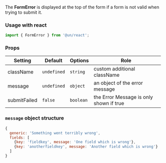 The **FormError** is displayed at the top of the form if a form is not valid when trying to submit it.

### Usage with react

```js
import { FormError } from '@un/react';
```

### Props

| Setting      | Default     | Options   | Role                                    |
| ------------ | ----------- | --------- | --------------------------------------- |
| className    | `undefined` | `string`  | custom additional className             |
| message      | `undefined` | `object`  | an object of the error message          |
| submitFailed | `false`     | `boolean` | the Error Message is only shown if true |

### `message` object structure

```js
{
  generic: 'Something went terribly wrong',
  fields: [
    {key: 'fieldkey', message: 'One field which is wrong'},
    {key: 'anotherfieldkey', message: 'Another field which is wrong'}
  ]
}
```
